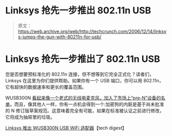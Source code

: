 # Linksys 抢先一步推出 802.11n USB

> 原文：<https://web.archive.org/web/http://techcrunch.com/2006/12/14/linksys-jumps-the-gun-with-80211n-for-usb/>

# Linksys 抢先一步推出了 802.11n USB

您是否想要预标准化的 802.11n 连接，但不想等到它完全正式化？读者们，Linksys 在这里为你们提供帮助。如果你有一个 USB 端口，你可以用 802.11n，它有超快的数据速率和更长的覆盖范围。

WUSB300N [看起来像一个老式的无线电麦克风，加入了市场上“pre-N”设备的名单](https://web.archive.org/web/20201128112627/http://crunchgear.com/?s=802.11n)。而且，像其他人一样，你有一点机会得到一个:加密狗的内脏是基于尚未批准的 N 修订版草案规范。这意味着完全有可能，如果在标准被认证之前进行修改，它将成为抽屉里的垃圾。

[Linksys 推出 WUSB300N USB WiFi 适配器](https://web.archive.org/web/20201128112627/http://techdigest.tv/2006/12/linksys_release.html)【tech digest】